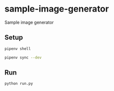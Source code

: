 # sample-image-generator
Sample image generator

## Setup

```bash
pipenv shell
```

```bash
pipenv sync --dev
```

## Run

```bash
python run.py
```
